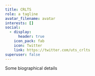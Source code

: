 ```yaml
---
title: CRLTS
role: a tagline
avatar_filename: avatar
interests: []
social:
  - display:
      header: true
    icon_pack: fab
    icon: Twitter
    link: https://twitter.com/uts_crlts
superuser: false
---
```

Some biographical details